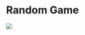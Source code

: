 # Random Game

<img src="![random_game](https://user-images.githubusercontent.com/94159011/232661543-3cd40979-2b03-4001-9375-f888434f52cf.gif)">
